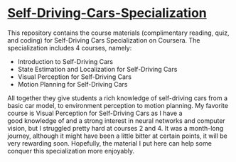 # [Self-Driving-Cars-Specialization](https://www.coursera.org/specializations/self-driving-cars)
This repository contains the course materials (complimentary reading, quiz, and coding) for Self-Driving Cars Specialization on Coursera. The specialization includes 4 courses, namely: 

- Introduction to Self-Driving Cars
- State Estimation and Localization for Self-Driving Cars
- Visual Perception for Self-Driving Cars
- Motion Planning for Self-Driving Cars

All together they give students a rich knowledge of self-driving cars from a basic car model, to environment perception to motion planning. My favorite course is Visual Perception for Self-Driving Cars as I have a good knowledge of and a strong interest in neural networks and computer vision, but I struggled pretty hard at courses 2 and 4. It was a month-long journey, although it might have been a little bitter at certain points, it will be very rewarding soon. Hopefully, the material I put here can help some conquer this specialization more enjoyably. 
